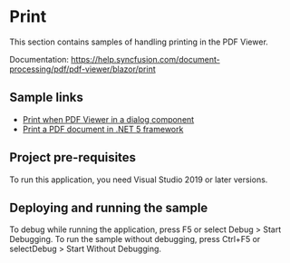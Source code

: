 # Print
This section contains samples of handling printing in the PDF Viewer.

Documentation: https://help.syncfusion.com/document-processing/pdf/pdf-viewer/blazor/print

## Sample links
* <a href="PDF Viewer in a Dialog">Print when PDF Viewer in a dialog component</a>
* <a href="Print PDF document in .Net 5">Print a PDF document in .NET 5 framework</a>

## Project pre-requisites
To run this application, you need Visual Studio 2019 or later versions.

## Deploying and running the sample
To debug while running the application, press F5 or select Debug > Start Debugging. To run the sample without debugging, press Ctrl+F5 or selectDebug > Start Without Debugging.